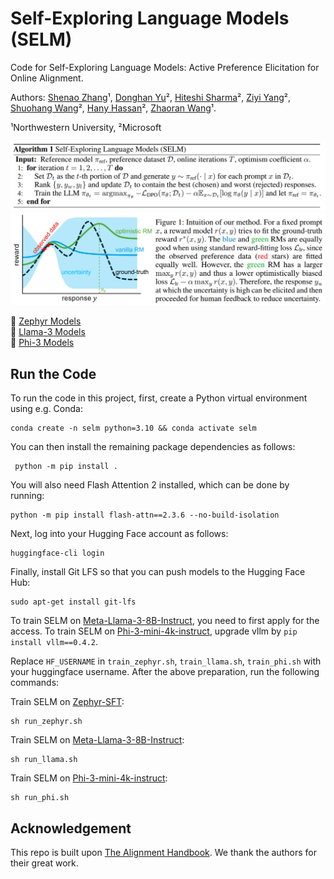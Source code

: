 
# Self-Exploring Language Models (SELM)

Code for Self-Exploring Language Models: Active Preference Elicitation for Online Alignment.

Authors: [Shenao Zhang](https://shenao-zhang.github.io)¹, [Donghan Yu](https://plusross.github.io/)², [Hiteshi Sharma](https://scholar.google.com/citations?user=-9geUIIAAAAJ)², [Ziyi Yang](https://ziyi-yang.github.io/)², [Shuohang Wang](https://sites.google.com/site/shuohangsite/)², [Hany Hassan](https://www.microsoft.com/en-us/research/people/hanyh/)², [Zhaoran Wang](https://zhaoranwang.github.io)¹.

¹Northwestern University,  ²Microsoft

![algo.png](figs/algo.png)
![illustration.jpg](figs/illustration.png)

🤗 <a href="https://huggingface.co/collections/ZhangShenao/selm-zephyr-66564a84765632c7cce38b25" target="_blank">Zephyr Models</a>\
🤗 <a href="https://huggingface.co/collections/ZhangShenao/selm-llama-66564aa2024269cbcfc39171" target="_blank">Llama-3 Models</a>\
🤗 <a href="https://huggingface.co/collections/ZhangShenao/selm-phi-66564aa7323470ad86aac21d" target="_blank">Phi-3 Models</a>

## Run the Code

To run the code in this project, first, create a Python virtual environment using e.g. Conda:

```shell
conda create -n selm python=3.10 && conda activate selm
```

You can then install the remaining package dependencies as follows:

```shell
 python -m pip install .
```

You will also need Flash Attention 2 installed, which can be done by running:

```shell
python -m pip install flash-attn==2.3.6 --no-build-isolation
```

Next, log into your Hugging Face account as follows:

```shell
huggingface-cli login
```

Finally, install Git LFS so that you can push models to the Hugging Face Hub:

```shell
sudo apt-get install git-lfs
```

To train SELM on [Meta-Llama-3-8B-Instruct](https://huggingface.co/meta-llama/Meta-Llama-3-8B-Instruct), you need to first apply for the access. To train SELM on [Phi-3-mini-4k-instruct](https://huggingface.co/microsoft/Phi-3-mini-4k-instruct), upgrade vllm by `pip install vllm==0.4.2`.

Replace `HF_USERNAME` in `train_zephyr.sh`, `train_llama.sh`, `train_phi.sh` with your huggingface username.
After the above preparation, run the following commands:

Train SELM on [Zephyr-SFT](https://huggingface.co/HuggingFaceH4/mistral-7b-sft-beta):
```shell
sh run_zephyr.sh
```

Train SELM on [Meta-Llama-3-8B-Instruct](https://huggingface.co/meta-llama/Meta-Llama-3-8B-Instruct):
```shell
sh run_llama.sh
```

Train SELM on [Phi-3-mini-4k-instruct](https://huggingface.co/microsoft/Phi-3-mini-4k-instruct):
```shell
sh run_phi.sh
```


## Acknowledgement
This repo is built upon [The Alignment Handbook](https://github.com/huggingface/alignment-handbook). We thank the authors for their great work. 